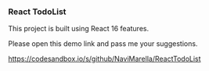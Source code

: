 ### React TodoList

This project is built using React 16 features.

Please open this demo link and pass me your suggestions.

https://codesandbox.io/s/github/NaviMarella/ReactTodoList
